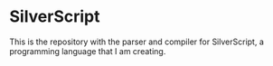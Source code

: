 # SilverScript
This is the repository with the parser and compiler for SilverScript, a programming language that I am creating.
